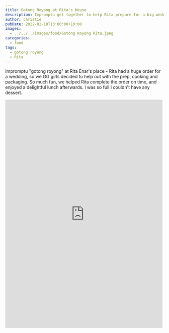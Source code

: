 ```yaml
---
title: Gotong Royong at Rita's House
description: Impromptu get together to help Rita prepare for a big wedding feast
author: christie
pubDate: 2022-02-18T13:00:00+10:00
images:
  - ../../../images/food/Gotong Royong Rita.jpeg
categories:
  - food
tags:
  - gotong royong
  - Rita
---
```


Impromptu "gotong royong" at Rita Enar's place - Rita had a huge order for a wedding, so we GG girls decided to help out with the prep, cooking and packaging. So much fun, we helped Rita complete the order on time, and enjoyed a delightful lunch afterwards. I was so full I couldn't have any dessert.

<iframe src="https://www.facebook.com/plugins/post.php?href=https%3A%2F%2Fwww.facebook.com%2Fchris1.tham%2Fposts%2Fpfbid0ffEAjJWRjMS6NjboqwBYTvYzRK6bNPQDLcz6TinZmCdgSmeHJf4zB7R6f43KRT2Pl&show_text=true&width=500" width="500" height="723" style="border:none;overflow:hidden" scrolling="no" frameborder="0" allowfullscreen="true" allow="autoplay; clipboard-write; encrypted-media; picture-in-picture; web-share"></iframe>
